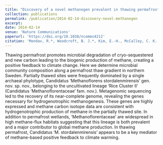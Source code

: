 ```yaml
---
title: "Discovery of a novel methanogen prevalent in thawing permafrost"
collection: publications
permalink: /publication/2014-02-14-discovery-novel-methanogen
excerpt:
date: 2014-02-14
venue: 'Nature Communications'
paperurl: 'https://doi.org/10.1038/ncomms4212'
citation: 'Mondav, R.*, Woodcroft, B. J.*, Kim, E.-H., McCalley, C. K., <b>Hodgkins, S. B.</b>, Crill, P. M., Chanton, J., Hurst, G. B., VerBerkmoes, N. C., Saleska, S. R., Hugenholtz, P., Rich, V. I., &amp; Tyson, G. W. (2014). Discovery of a novel methanogen prevalent in thawing permafrost. <i>Nat. Commun.</i>, <i>5</i>, 3212. *These authors contributed equally.'
---
```


Thawing permafrost promotes microbial degradation of cryo-sequestered and new carbon leading to the biogenic production of methane, creating a positive feedback to climate change. Here we determine microbial community composition along a permafrost thaw gradient in northern Sweden. Partially thawed sites were frequently dominated by a single archaeal phylotype, Candidatus ‘Methanoflorens stordalenmirensis’ gen. nov. sp. nov., belonging to the uncultivated lineage ‘Rice Cluster II’ (Candidatus ‘Methanoflorentaceae’ fam. nov.). Metagenomic sequencing led to the recovery of its near-complete genome, revealing the genes necessary for hydrogenotrophic methanogenesis. These genes are highly expressed and methane carbon isotope data are consistent with hydrogenotrophic production of methane in the partially thawed site. In addition to permafrost wetlands, ‘Methanoflorentaceae’ are widespread in high methane-flux habitats suggesting that this lineage is both prevalent and a major contributor to global methane production. In thawing permafrost, Candidatus ‘M. stordalenmirensis’ appears to be a key mediator of methane-based positive feedback to climate warming.
